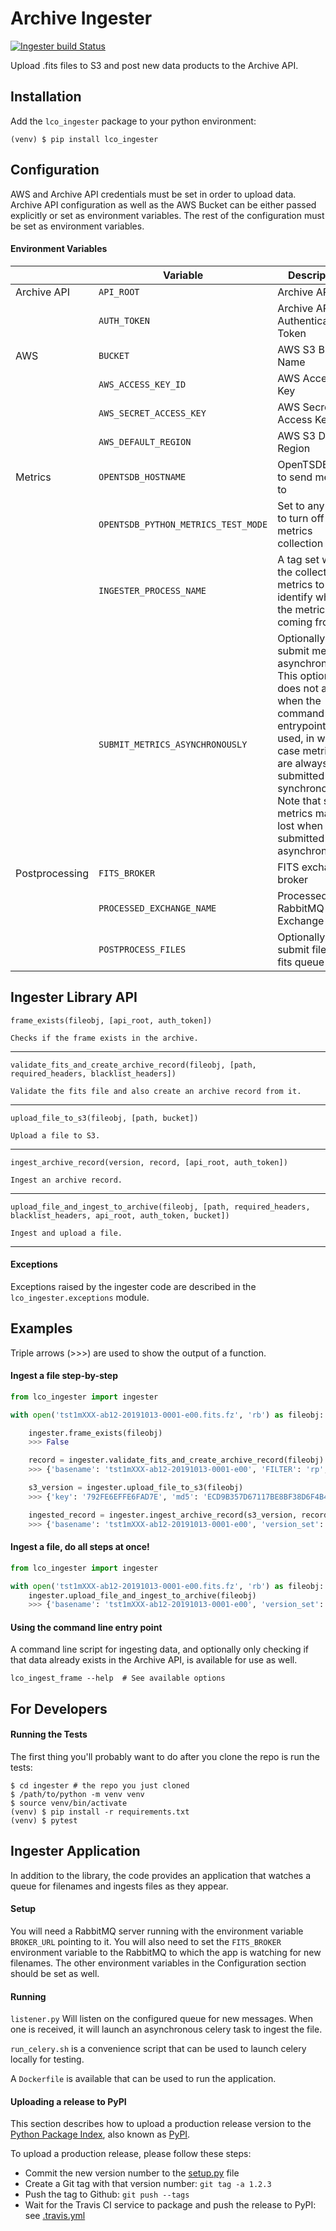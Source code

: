 # Archive Ingester
[![Ingester build Status](https://api.travis-ci.com/LCOGT/ingester.svg?branch=master)](https://travis-ci.org/LCOGT/ingester)

Upload .fits files to S3 and post new data products to the Archive API.

## Installation
Add the `lco_ingester` package to your python environment:

`(venv) $ pip install lco_ingester`

## Configuration

AWS and Archive API credentials must be set in order to upload data. Archive API configuration as well as the
AWS Bucket can be either passed explicitly or set as environment variables. The rest of the configuration must be
set as environment variables.

#### Environment Variables
| | Variable | Description | Default
| --- | --- | --- | ---
| Archive API | `API_ROOT` | Archive API URL | `"http://localhost:8000/"`
| | `AUTH_TOKEN` | Archive API Authentication Token | `""`
| AWS | `BUCKET` | AWS S3 Bucket Name | `ingestertest`
| | `AWS_ACCESS_KEY_ID` | AWS Access Key | `""`
| | `AWS_SECRET_ACCESS_KEY` | AWS Secret Access Key | `""`
| | `AWS_DEFAULT_REGION` | AWS S3 Default Region | `""`
| Metrics | `OPENTSDB_HOSTNAME` | OpenTSDB Host to send metrics to | `""`
| | `OPENTSDB_PYTHON_METRICS_TEST_MODE` | Set to any value to turn off metrics collection | `False`
| | `INGESTER_PROCESS_NAME` | A tag set with the collected metrics to identify where the metrics are coming from | `ingester`
| | `SUBMIT_METRICS_ASYNCHRONOUSLY` | Optionally submit metrics asynchronously. This option does not apply when the command line entrypoint is used, in which case metrics are always submitted synchronously. Note that some metrics may be lost when submitted asynchronously. | `False`
| Postprocessing | `FITS_BROKER` | FITS exchange broker  | `memory://localhost`
| | `PROCESSED_EXCHANGE_NAME` | Processed files RabbitMQ Exchange Name | `archived_fits`
| | `POSTPROCESS_FILES` | Optionally submit files to fits queue  | `True`



## Ingester Library API
<!-- TODO: convert this to use pydoc and the function docstrings -->

    frame_exists(fileobj, [api_root, auth_token])

    Checks if the frame exists in the archive.

---
    validate_fits_and_create_archive_record(fileobj, [path, required_headers, blacklist_headers])

    Validate the fits file and also create an archive record from it.

---
    upload_file_to_s3(fileobj, [path, bucket])

    Upload a file to S3.

---
    ingest_archive_record(version, record, [api_root, auth_token])

    Ingest an archive record.

---
    upload_file_and_ingest_to_archive(fileobj, [path, required_headers, blacklist_headers, api_root, auth_token, bucket])

    Ingest and upload a file.

---

#### Exceptions

Exceptions raised by the ingester code are described in the `lco_ingester.exceptions` module.

## Examples
Triple arrows (>>>) are used to show the output of a function.

#### Ingest a file step-by-step

```python
from lco_ingester import ingester

with open('tst1mXXX-ab12-20191013-0001-e00.fits.fz', 'rb') as fileobj:

    ingester.frame_exists(fileobj)
    >>> False

    record = ingester.validate_fits_and_create_archive_record(fileobj)
    >>> {'basename': 'tst1mXXX-ab12-20191013-0001-e00', 'FILTER': 'rp', 'DATE-OBS': '2019-10-13T10:13:00', ... }

    s3_version = ingester.upload_file_to_s3(fileobj)
    >>> {'key': '792FE6EFFE6FAD7E', 'md5': 'ECD9B357D67117BE8BF38D6F4B4A6', 'extension': '.fits.fz'}

    ingested_record = ingester.ingest_archive_record(s3_version, record)
    >>> {'basename': 'tst1mXXX-ab12-20191013-0001-e00', 'version_set': [{'key': '792FE6EFFE6FAD7E', 'md5': 'ECD9B357D67117BE8BF38D6F4B4A6', 'extension': '.fits.fz'}], 'frameid': 400321, ... }
```

#### Ingest a file, do all steps at once!

```python
from lco_ingester import ingester

with open('tst1mXXX-ab12-20191013-0001-e00.fits.fz', 'rb') as fileobj:
    ingester.upload_file_and_ingest_to_archive(fileobj)
    >>> {'basename': 'tst1mXXX-ab12-20191013-0001-e00', 'version_set': [{'key': '792FE6EFFE6FAD7E', 'md5': 'ECD9B357D67117BE8BF38D6F4B4A6', 'extension': '.fits.fz'}], 'frameid': 400321, ... }
```

#### Using the command line entry point
A command line script for ingesting data, and optionally only checking if that data already exists
in the Archive API, is available for use as well.

```commandline
lco_ingest_frame --help  # See available options
```

## For Developers

#### Running the Tests
The first thing you'll probably want to do after you clone the repo is run the tests:
```
$ cd ingester # the repo you just cloned
$ /path/to/python -m venv venv
$ source venv/bin/activate
(venv) $ pip install -r requirements.txt
(venv) $ pytest
````

## Ingester Application
In addition to the library, the code provides an application that watches a queue for filenames and ingests
files as they appear.

#### Setup
You will need a RabbitMQ server running with the environment variable `BROKER_URL` pointing to it. You will also
need to set the `FITS_BROKER` environment variable to the RabbitMQ to which the app is watching for new filenames. 
The other environment variables in the Configuration section should be set as well.

#### Running
`listener.py` Will listen on the configured queue for new messages. When one is received,
it will launch an asynchronous celery task to ingest the file.

`run_celery.sh` is a convenience script that can be used to launch celery locally for testing.

A `Dockerfile` is available that can be used to run the application.

#### Uploading a release to PyPI

This section describes how to upload a production release version to the
[Python Package Index](https://pypi.org/), also known as
[PyPI](https://pypi.org/).

To upload a production release, please follow these steps:

- Commit the new version number to the [setup.py](setup.py) file
- Create a Git tag with that version number: `git tag -a 1.2.3`
- Push the tag to Github: `git push --tags`
- Wait for the Travis CI service to package and push the release to PyPI: see [.travis.yml](.travis.yml)
